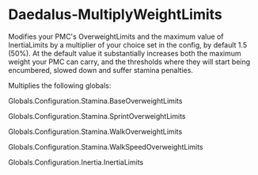 # Daedalus-MultiplyWeightLimits
Modifies your PMC's OverweightLimits and the maximum value of InertiaLimits by a multiplier of your choice set in the config, by default 1.5 (50%). At the default value it substantially increases both the maximum weight your PMC can carry, and the thresholds where they will start being encumbered, slowed down and suffer stamina penalties.

Multiplies the following globals:

Globals.Configuration.Stamina.BaseOverweightLimits

Globals.Configuration.Stamina.SprintOverweightLimits

Globals.Configuration.Stamina.WalkOverweightLimits

Globals.Configuration.Stamina.WalkSpeedOverweightLimits

Globals.Configuration.Inertia.InertiaLimits
